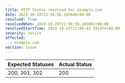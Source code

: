 ```yaml
---
title: HTTP Status resolved for example.com
date: 2024-10-28T21:56:56.165048+00:00
resolved: True
resolvedWhen: 2024-10-28T21:56:56.165061+00:00
resolvedStartTime: 2024-10-25T21:09:43.191474+00:00
severity: notice
affected:
  - example.com
section: issue
---
```


| Expected Statuses | Actual Status  |
|-------------------|----------------|
| 200, 301, 302 | 200 |
